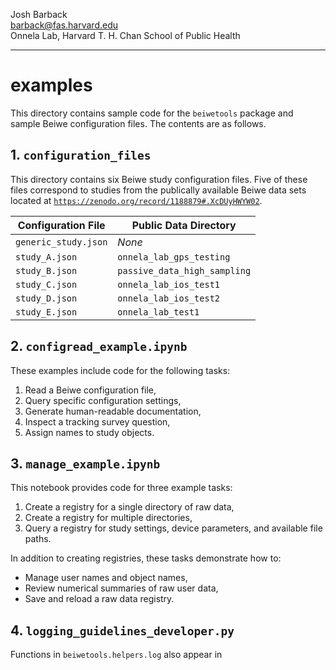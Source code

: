 Josh Barback  
barback@fas.harvard.edu  
Onnela Lab, Harvard T. H. Chan School of Public Health

___
examples
===

This directory contains sample code for the `beiwetools` package and sample Beiwe configuration files.  The contents are as follows.

## 1. `configuration_files`

This directory contains six Beiwe study configuration files.  Five of these files correspond to studies from the publically available Beiwe data sets located at [`https://zenodo.org/record/1188879#.XcDUyHWYW02`](https://zenodo.org/record/1188879#.XcDUyHWYW02).


| **Configuration File** | **Public Data Directory** |
| -------------------- | ----------------------- | 
| `generic_study.json`| *None* |
| `study_A.json` | `onnela_lab_gps_testing` |
| `study_B.json` | `passive_data_high_sampling` |
| `study_C.json` | `onnela_lab_ios_test1` |
| `study_D.json` | `onnela_lab_ios_test2` |
| `study_E.json` | `onnela_lab_test1` |


## 2. `configread_example.ipynb`
These examples include code for the following tasks:

1. Read a Beiwe configuration file,
2. Query specific configuration settings,
3. Generate human-readable documentation,
4. Inspect a tracking survey question,
5. Assign names to study objects.

## 3. `manage_example.ipynb`
This notebook provides code for three example tasks:

1. Create a registry for a single directory of raw data,
2. Create a registry for multiple directories,
3. Query a registry for study settings, device parameters, and available file paths.

In addition to creating registries, these tasks demonstrate how to:  

* Manage user names and object names,
* Review numerical summaries of raw user data,
* Save and reload a raw data registry.

## 4. `logging_guidelines_developer.py`
Functions in `beiwetools.helpers.log` also appear in  

